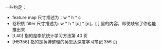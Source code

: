 ﻿一些约定：
- feature map 尺寸描述为：w * h * c  
- 卷积核 filter 尺寸描述为: w * h * [c] * [n]，[ ] 里的内容，即使缺省了你也能推出来
- [L40] 指的是李航统计学习方法第 40 页
- [HB356] 指的是黄博整理的吴恩达深度学习笔记 356 页
